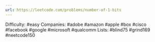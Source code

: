 ```yaml
---
url: https://leetcode.com/problems/number-of-1-bits
---
```


Difficulty: #easy
Companies: #adobe #amazon #apple #box #cisco #facebook #google #microsoft #qualcomm
Lists: #blind75 #grind169 #neetcode150